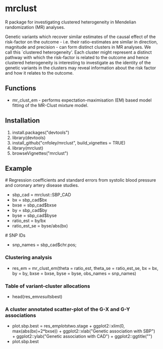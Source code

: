 # mrclust
R package for investigating clustered heterogeneity in Mendelian randomization
(MR) analyses.

Genetic variants which recover similar estimates of the causal effect of the
risk-factor on the outcome - i.e. their ratio-estimates are similar in
direction, magnitude and precision - can form distinct clusters in MR analyses.
We call this `clustered heterogeneity'. Each cluster might represent a distinct
pathway with which the risk-factor is related to the outcome and hence clustered
heterogeneity is interesting to investigate as the identity of the genetic
variants in the clusters may reveal information about the risk factor and how it
relates to the outcome. 

## Functions
* mr_clust_em - performs expectation-maximisation (EM) based model fitting of
the MR-Clust mixture model.
## Installation
1. install.packages("devtools")
2. library(devtools)
3. install_github("cnfoley/mrclust", build_vignettes = TRUE)
4. library(mrclust)
5. browseVignettes("mrclust")


## Example
\# Regression coefficients and standard errors from systolic blood pressure and
coronary artery disease studies.
* sbp_cad = mrclust::SBP_CAD
* bx = sbp_cad$bx
* bxse = sbp_cad$bxse
* by = sbp_cad$by
* byse = sbp_cad$byse
* ratio_est = by/bx
* ratio_est_se = byse/abs(bx)


\# SNP IDs  
* snp_names = sbp_cad$chr.pos;

### Clustering analysis
* res_em = mr_clust_em(theta = ratio_est, theta_se = ratio_est_se, bx = bx,
by = by, bxse = bxse, byse = byse, obs_names = snp_names)
### Table of variant-cluster allocations
* head(res_em$results$best)

### A cluster annotated scatter-plot of the G-X and G-Y associations
* plot.sbp.best = res_em$plots$two.stage +
ggplot2::xlim(0, max(abs(bx)+2*bxse)) +
ggplot2::xlab("Genetic association with SBP") +
ggplot2::ylab("Genetic association with CAD") +
ggplot2::ggtitle("")
* plot.sbp.best
